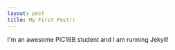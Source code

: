```yaml
---
layout: post
title: My First Post!! 
---
```

I'm an awesome PIC16B student and I am running Jekyll! 
